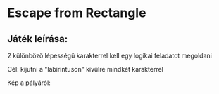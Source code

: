 # Escape from Rectangle

## Játék leírása:
2 különböző lépességű karakterrel kell egy logikai feladatot megoldani

Cél: kijutni a "labirintuson" kívülre mindkét karakterrel

Kép a pályáról:
